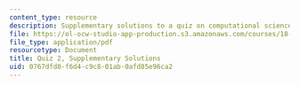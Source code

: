 ```yaml
---
content_type: resource
description: Supplementary solutions to a quiz on computational science and engineering.
file: https://ol-ocw-studio-app-production.s3.amazonaws.com/courses/18-085-computational-science-and-engineering-i-fall-2008/0767dfd0f6d4c9c801ab0afd85e96ca2_quiz2supp.pdf
file_type: application/pdf
resourcetype: Document
title: Quiz 2, Supplementary Solutions
uid: 0767dfd0-f6d4-c9c8-01ab-0afd85e96ca2
---
```

